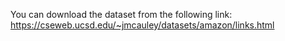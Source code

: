 You can download the dataset from the following link: https://cseweb.ucsd.edu/~jmcauley/datasets/amazon/links.html